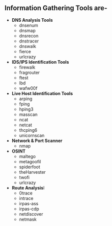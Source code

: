 ## Information Gathering Tools are-

- **DNS Analysis Tools**
  - dnsenum
  - dnsmap
  - dnsrecon
  - dnstracer
  - dnswalk
  - fierce
  - urlcrazy
- **IDS/IPS Identification Tools**
  - firewalk
  - fragrouter
  - ftest
  - lbd
  - wafw00f
- **Live Host Identification Tools**
  - arping
  - fping
  - hping3
  - masscan
  - ncat
  - netcat
  - thcping6
  - unicornscan 
- **Network & Port Scanner**
  - nmap
- **OSINT**
  - maltego
  - metagoofil
  - spiderfoot
  - theHarvester
  - twofi
  - urlcrazy
- **Route Analysis**l
  - 0trace
  - intrace
  - irpas-ass
  - irpas-cdp
  - netdiscover
  - netmask
